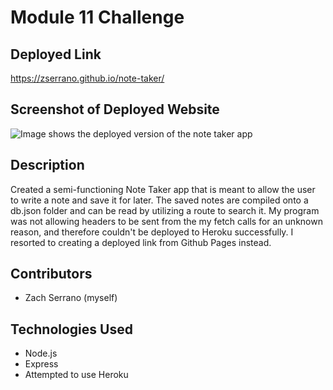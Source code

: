 # Module 11 Challenge

## Deployed Link
https://zserrano.github.io/note-taker/

## Screenshot of Deployed Website
![Image shows the deployed version of the note taker app]()

## Description
Created a semi-functioning Note Taker app that is meant to allow the user to write a note and save it for later.  The saved notes are compiled onto a db.json folder and can be read by utilizing a route to search it. My program was not allowing headers to be sent from the my fetch calls for an unknown reason, and therefore couldn't be deployed to Heroku successfully.  I resorted to creating a deployed link from Github Pages instead.

## Contributors
- Zach Serrano (myself)

## Technologies Used
- Node.js
- Express
- Attempted to use Heroku
